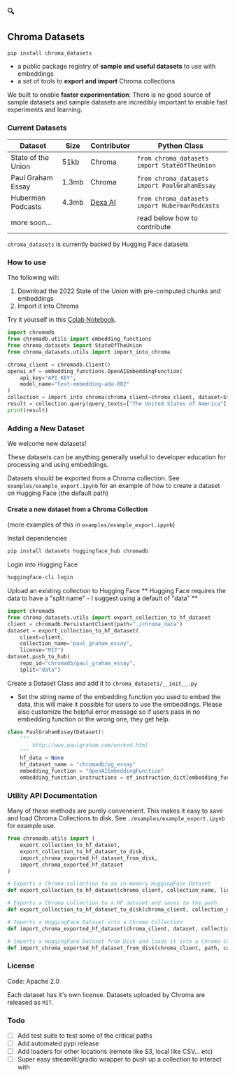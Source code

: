 ### 🔍
## Chroma Datasets 

```
pip install chroma_datasets
```

- a public package registry of **sample and useful datasets** to use with embeddings
- a set of tools to **export and import** Chroma collections

We built to enable **faster experimentation**: There is no good source of sample datasets and sample datasets are incredibly important to enable fast experiments and learning.



### Current Datasets
| Dataset                | Size              | Contributor            | Python Class                   |
|------------------------|-------------------|------------------------|--------------------------------|
| State of the Union     | 51kb               | Chroma        | `from chroma_datasets import StateOfTheUnion` |
| Paul Graham Essay      | 1.3mb               | Chroma        | `from chroma_datasets import PaulGrahamEssay` |
| Huberman Podcasts | 4.3mb | [Dexa AI](https://dexa.ai/) | `from chroma_datasets import HubermanPodcasts` 
| more soon... | | | read below how to contribute
 
`chroma_datasets` is currently backed by Hugging Face datasets

### How to use

The following will:
1. Download the 2022 State of the Union with pre-computed chunks and embeddings
2. Import it into Chroma

Try it yourself in this [Colab Notebook](https://githubtocolab.com/chroma-core/chroma_datasets/blob/master/examples/super_simple.ipynb).

```python
import chromadb
from chromadb.utils import embedding_functions
from chroma_datasets import StateOfTheUnion
from chroma_datasets.utils import import_into_chroma

chroma_client = chromadb.Client()
openai_ef = embedding_functions.OpenAIEmbeddingFunction(
    api_key="API_KEY",
    model_name="text-embedding-ada-002"
)
collection = import_into_chroma(chroma_client=chroma_client, dataset=StateOfTheUnion, embedding_function=openai_ef)
result = collection.query(query_texts=["The United States of America"], n_results=1)
print(result)
```

### Adding a New Dataset

We welcome new datasets! 

These datasets can be anything generally useful to developer education for processing and using embeddings. 

Datasets should be exported from a Chroma collection. See `examples/example_export.ipynb` for an example of how to create a dataset on Hugging Face (the default path)

#### Create a new dataset from a Chroma Collection

(more examples of this in `examples/example_export.ipynb`)

Install dependencies
```sh
pip install datasets huggingface_hub chromadb
```

Login into Hugging Face
```sh
huggingface-cli login
```

Upload an existing collection to Hugging Face
** Hugging Face requires the data to have a "split name" - I suggest using a default of "data" **
```python
import chromadb
from chroma_datasets.utils import export_collection_to_hf_dataset
client = chromadb.PersistantClient(path="./chroma_data")
dataset = export_collection_to_hf_dataset(
    client=client, 
    collection_name="paul_graham_essay", 
    license="MIT")
dataset.push_to_hub(
    repo_id="chromadb/paul_graham_essay", 
    split="data")
```

Create a Dataset Class and add it to `chroma_datasets/__init__.py`
- Set the string name of the embedding function you used to embed the data, this will make it possible for users to use the embeddings. Please also customize the helpful error message so if users pass in no embedding function or the wrong one, they get help.
```python
class PaulGrahamEssay(Dataset):
    """
        http://www.paulgraham.com/worked.html
    """
    hf_data = None
    hf_dataset_name = "chromadb/pg_essay"
    embedding_function = "OpenAIEmbeddingFunction"
    embedding_function_instructions = ef_instruction_dict[embedding_function]
```

### Utility API Documentation

Many of these methods are purely conveneient. This makes it easy to save and load Chroma Collections to disk. See `./examples/example_export.ipynb` for example use.

```python
from chromadb.utils import (
    export_collection_to_hf_dataset,
    export_collection_to_hf_dataset_to_disk,
    import_chroma_exported_hf_dataset_from_disk,
    import_chroma_exported_hf_dataset
)

# Exports a Chroma collection to an in-memory HuggingFace Dataset
def export_collection_to_hf_dataset(chroma_client, collection_name, license="MIT"):

# Exports a Chroma collection to a HF dataset and saves to the path
def export_collection_to_hf_dataset_to_disk(chroma_client, collection_name, path, license="MIT"):

# Imports a HuggingFace Dataset into a Chroma Collection
def import_chroma_exported_hf_dataset(chroma_client, dataset, collection_name, embedding_function=None):

# Imports a HuggingFace Dataset from Disk and loads it into a Chroma Collection
def import_chroma_exported_hf_dataset_from_disk(chroma_client, path, collection_name, embedding_function=None):

```

### License
Code: Apache 2.0

Each dataset has it's own license. Datasets uploaded by Chroma are released as `MIT`.

### Todo

- [ ] Add test suite to test some of the critical paths
- [ ] Add automated pypi release
- [ ] Add loaders for other locations (remote like S3, local like CSV... etc)
- [ ] Super easy streamlit/gradio wrapper to push up a collection to interact with
